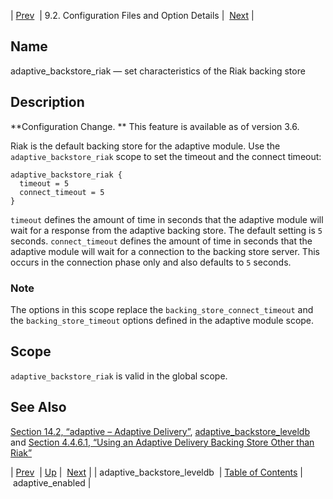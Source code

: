 | [Prev](conf.ref.adaptive_backstore_leveldb)  | 9.2. Configuration Files and Option Details |  [Next](conf.ref.adaptive_enabled.php) |

<a name="conf.ref.adaptive_backstore_riak"></a>
## Name

adaptive_backstore_riak — set characteristics of the Riak backing store

<a name="idp7362112"></a>
## Description

**Configuration Change. ** This feature is available as of version 3.6.

Riak is the default backing store for the adaptive module. Use the `adaptive_backstore_riak` scope to set the timeout and the connect timeout:

```
adaptive_backstore_riak {
  timeout = 5
  connect_timeout = 5
}
```

`timeout` defines the amount of time in seconds that the adaptive module will wait for a response from the adaptive backing store. The default setting is `5` seconds. `connect_timeout` defines the amount of time in seconds that the adaptive module will wait for a connection to the backing store server. This occurs in the connection phase only and also defaults to `5` seconds.

### Note

The options in this scope replace the `backing_store_connect_timeout` and the `backing_store_timeout` options defined in the adaptive module scope.

<a name="idp7370368"></a>
## Scope

`adaptive_backstore_riak` is valid in the global scope.

<a name="idp7372416"></a>
## See Also

[Section 14.2, “adaptive – Adaptive Delivery”](modules.adaptive "14.2. adaptive – Adaptive Delivery"), [adaptive_backstore_leveldb](conf.ref.adaptive_backstore_leveldb.php "adaptive_backstore_leveldb") and [Section 4.4.6.1, “Using an Adaptive Delivery Backing Store Other than Riak”](operations.riak.php#operations.riak.alternate "4.4.6.1. Using an Adaptive Delivery Backing Store Other than Riak")

| [Prev](conf.ref.adaptive_backstore_leveldb)  | [Up](conf.ref.files.php) |  [Next](conf.ref.adaptive_enabled.php) |
| adaptive_backstore_leveldb  | [Table of Contents](index) |  adaptive_enabled |
